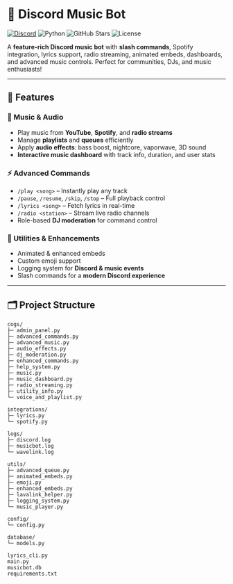 # 🎵 **Discord Music Bot**  

[![Discord](https://img.shields.io/discord/1359483926539800827?label=Discord&color=7289DA&logo=discord&logoColor=white)](https://discord.gg/aXDUa2cD)  ![Python](https://img.shields.io/badge/Python-3.11-blue?logo=python&logoColor=white)   ![GitHub Stars](https://img.shields.io/github/stars/jeesan2225/discord-music-bot?style=social)   ![License](https://img.shields.io/badge/License-MIT-green)



A **feature-rich Discord music bot** with **slash commands**, Spotify integration, lyrics support, radio streaming, animated embeds, dashboards, and advanced music controls. Perfect for communities, DJs, and music enthusiasts!  

---

## 🌟 Features

### 🎵 Music & Audio
- Play music from **YouTube**, **Spotify**, and **radio streams**  
- Manage **playlists** and **queues** efficiently  
- Apply **audio effects**: bass boost, nightcore, vaporwave, 3D sound  
- **Interactive music dashboard** with track info, duration, and user stats  

### ⚡ Advanced Commands
- `/play <song>` – Instantly play any track  
- `/pause`, `/resume`, `/skip`, `/stop` – Full playback control  
- `/lyrics <song>` – Fetch lyrics in real-time  
- `/radio <station>` – Stream live radio channels  
- Role-based **DJ moderation** for command control  

### 💎 Utilities & Enhancements
- Animated & enhanced embeds  
- Custom emoji support  
- Logging system for **Discord & music events**  
- Slash commands for a **modern Discord experience**  

---

## 🗂 Project Structure

```text
cogs/
├─ admin_panel.py
├─ advanced_commands.py
├─ advanced_music.py
├─ audio_effects.py
├─ dj_moderation.py
├─ enhanced_commands.py
├─ help_system.py
├─ music.py
├─ music_dashboard.py
├─ radio_streaming.py
├─ utility_info.py
└─ voice_and_playlist.py

integrations/
├─ lyrics.py
└─ spotify.py

logs/
├─ discord.log
├─ musicbot.log
└─ wavelink.log

utils/
├─ advanced_queue.py
├─ animated_embeds.py
├─ emoji.py
├─ enhanced_embeds.py
├─ lavalink_helper.py
├─ logging_system.py
└─ music_player.py

config/
└─ config.py

database/
└─ models.py

lyrics_cli.py
main.py
musicbot.db
requirements.txt






